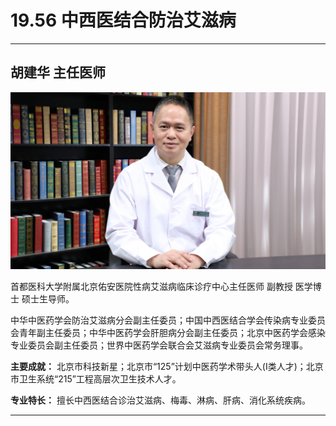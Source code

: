 # 19.56 中西医结合防治艾滋病

---

## 胡建华 主任医师

![1684331343628](image/c19_056/1684331343628.png)

首都医科大学附属北京佑安医院性病艾滋病临床诊疗中心主任医师 副教授 医学博士 硕士生导师。

中华中医药学会防治艾滋病分会副主任委员；中国中西医结合学会传染病专业委员会青年副主任委员；中华中医药学会肝胆病分会副主任委员；北京中医药学会感染专业委员会副主任委员；世界中医药学会联合会艾滋病专业委员会常务理事。


**主要成就：** 北京市科技新星；北京市“125”计划中医药学术带头人(Ⅰ类人才)；北京市卫生系统“215”工程高层次卫生技术人才。


**专业特长：** 擅长中西医结合诊治艾滋病、梅毒、淋病、肝病、消化系统疾病。

---
